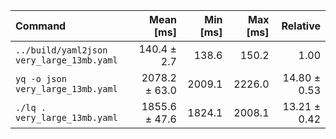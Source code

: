 | Command | Mean [ms] | Min [ms] | Max [ms] | Relative |
|:---|---:|---:|---:|---:|
| `../build/yaml2json very_large_13mb.yaml` | 140.4 ± 2.7 | 138.6 | 150.2 | 1.00 |
| `yq -o json very_large_13mb.yaml` | 2078.2 ± 63.0 | 2009.1 | 2226.0 | 14.80 ± 0.53 |
| `./lq . very_large_13mb.yaml` | 1855.6 ± 47.6 | 1824.1 | 2008.1 | 13.21 ± 0.42 |
